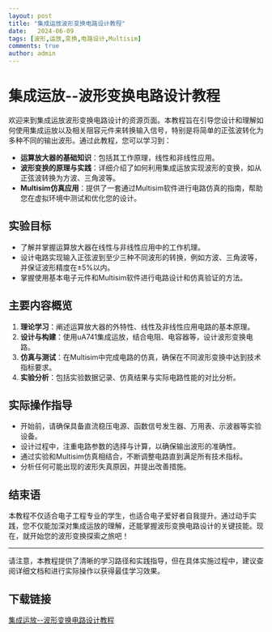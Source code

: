 ```yaml
---
layout: post
title: "集成运放波形变换电路设计教程"
date:   2024-06-09
tags: [波形,运放,变换,电路设计,Multisim]
comments: true
author: admin
---
```

# 集成运放--波形变换电路设计教程

欢迎来到集成运放波形变换电路设计的资源页面。本教程旨在引导您设计和理解如何使用集成运放以及相关阻容元件来转换输入信号，特别是将简单的正弦波转化为多种不同的输出波形。通过此教程，您可以学习到：

- **运算放大器的基础知识**：包括其工作原理，线性和非线性应用。
- **波形变换的原理与实践**：详细介绍了如何利用集成运放实现波形的变换，如从正弦波转换为方波、三角波等。
- **Multisim仿真应用**：提供了一套通过Multisim软件进行电路仿真的指南，帮助您在虚拟环境中测试和优化您的设计。

## 实验目标

- 了解并掌握运算放大器在线性与非线性应用中的工作机理。
- 设计电路实现输入正弦波到至少三种不同波形的转换，例如方波、三角波等，并保证波形精度在±5%以内。
- 掌握使用基本电子元件和Multisim软件进行电路设计和仿真验证的方法。

## 主要内容概览

1. **理论学习**：阐述运算放大器的外特性、线性及非线性应用电路的基本原理。
2. **设计与构建**：使用uA741集成运放，结合电阻、电容器等，设计波形变换电路。
3. **仿真与测试**：在Multisim中完成电路的仿真，确保在不同波形变换中达到技术指标要求。
4. **实验分析**：包括实验数据记录、仿真结果与实际电路性能的对比分析。

## 实际操作指导

- 开始前，请确保具备直流稳压电源、函数信号发生器、万用表、示波器等实验设备。
- 设计过程中，注重电路参数的选择与计算，以确保输出波形的准确性。
- 通过实验和Multisim仿真相结合，不断调整电路直到满足所有技术指标。
- 分析任何可能出现的波形失真原因，并提出改善措施。

## 结束语

本教程不仅适合电子工程专业的学生，也适合电子爱好者自我提升。通过动手实践，您不仅能加深对集成运放的理解，还能掌握波形变换电路设计的关键技能。现在，就开始您的波形变换探索之旅吧！

---

请注意，本教程提供了清晰的学习路径和实践指导，但在具体实施过程中，建议查阅详细文档和进行实际操作以获得最佳学习效果。

## 下载链接

[集成运放--波形变换电路设计教程](https://pan.quark.cn/s/d78bf1ecc86c)